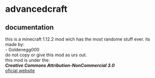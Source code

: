 # advancedcraft
## documentation
this is a minecraft 1.12.2 mod wich has the most randome stuff ever.
its made by:<br>
\- Goldenegg000 <br>
do not copy or give this mod as urs out.<br>
this mod is under the:<br>
***Creative Commons Attribution-NonCommercial 3.0***<br>
[oficial website](https://sites.google.com/view/advanced-craft-en)
